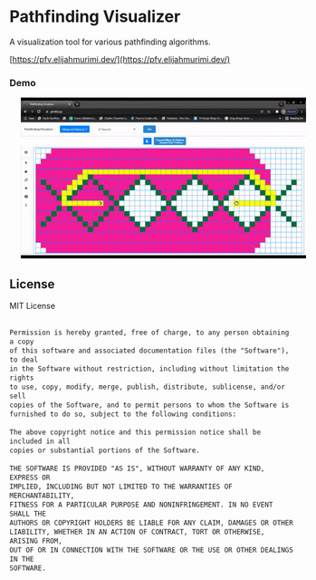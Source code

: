 # Pathfinding Visualizer

A visualization tool for various pathfinding algorithms.

[https://pfv.elijahmurimi.dev/](https://pfv.elijahmurimi.dev/)

### Demo
<img 
	src="demo/pfv40.gif" 
	alt="Demo" hspace="20" />

## License

MIT License

```Copyright (c) 2021 fortie40

Permission is hereby granted, free of charge, to any person obtaining a copy
of this software and associated documentation files (the "Software"), to deal
in the Software without restriction, including without limitation the rights
to use, copy, modify, merge, publish, distribute, sublicense, and/or sell
copies of the Software, and to permit persons to whom the Software is
furnished to do so, subject to the following conditions:

The above copyright notice and this permission notice shall be included in all
copies or substantial portions of the Software.

THE SOFTWARE IS PROVIDED "AS IS", WITHOUT WARRANTY OF ANY KIND, EXPRESS OR
IMPLIED, INCLUDING BUT NOT LIMITED TO THE WARRANTIES OF MERCHANTABILITY,
FITNESS FOR A PARTICULAR PURPOSE AND NONINFRINGEMENT. IN NO EVENT SHALL THE
AUTHORS OR COPYRIGHT HOLDERS BE LIABLE FOR ANY CLAIM, DAMAGES OR OTHER
LIABILITY, WHETHER IN AN ACTION OF CONTRACT, TORT OR OTHERWISE, ARISING FROM,
OUT OF OR IN CONNECTION WITH THE SOFTWARE OR THE USE OR OTHER DEALINGS IN THE
SOFTWARE.
